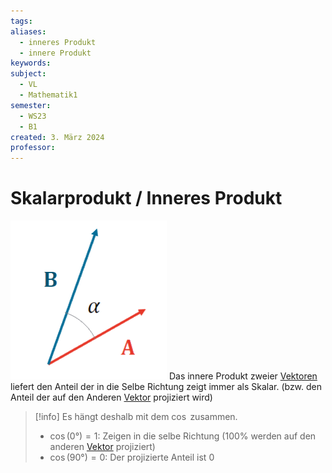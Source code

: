 ```yaml
---
tags: 
aliases:
  - inneres Produkt
  - innere Produkt
keywords: 
subject:
  - VL
  - Mathematik1
semester:
  - WS23
  - B1
created: 3. März 2024
professor:
---
```

 

# Skalarprodukt / Inneres Produkt

![InlineR](assets/Skalarprodukt.png)
Das innere Produkt zweier [Vektoren](Vektor.md) liefert den Anteil der in die Selbe Richtung zeigt immer als Skalar.
(bzw. den Anteil der auf den Anderen [Vektor](Vektor.md) projiziert wird)
> [!info] Es hängt deshalb mit dem $\cos$ zusammen.
> - $\cos(0°) = 1$: Zeigen in die selbe Richtung ($100\%$ werden auf den anderen [Vektor](Vektor.md) projiziert)
> - $\cos(90°) = 0$: Der projizierte Anteil ist $0$